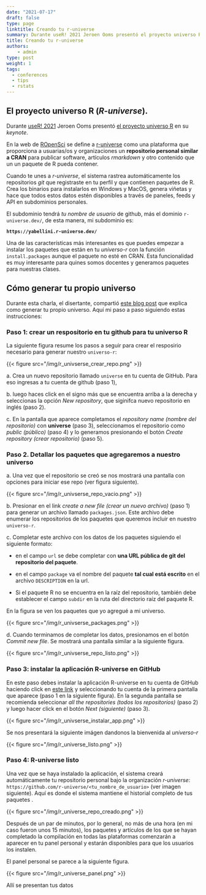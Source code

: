 ```yaml
---
date: "2021-07-17"
draft: false
type: page
linktitle: Creando tu r-universe
summary: Durante useR! 2021 Jeroen Ooms presentó el proyecto universo R.  En este post the explico como crear el tuyo.
title: Creando tu r-universe
authors: 
    - admin
type: post
weight: 1
tags: 
  - conferences
  - tips
  - rstats
---
```


## El proyecto universo R (_R-universe_).

Durante [useR! 2021](https://user2021.r-project.org/) Jeroen Ooms presentó [el proyecto universo R](https://jeroen.github.io/user2021/#1) en su _keynote_.  

En la web de [ROpenSci](https://ropensci.org) se define a [r-universe](https://r-universe.dev/organizations/) como una plataforma que proporciona a usuarias/os y organizaciones un __repositorio personal similar a CRAN__ para publicar software, artículos _rmarkdown_ y otro contenido que un un paquete de R pueda contener.

Cuando te unes a _r-universe_, el sistema rastrea automáticamente los repositorios _git_ que registraste en tu perfil y que contienen paquetes de R. Crea los binarios para instalarlos en Windows y MacOS, genera viñetas y hace que todos estos datos estén disponibles a través de paneles, feeds y API en subdominios personales.

El subdominio tendrá _tu nombre de usuario_ de github, más el dominio `r-universe.dev/`, de esta manera, mi subdominio es:

**`https://yabellini.r-universe.dev/`**

Una de las características más interesantes es que puedes empezar a instalar los paquetes que están en tu _universo-r_ con la función `install.packages` aunque el paquete no esté en CRAN.  Esta funcionalidad es muy interesante para quines somos docentes y generamos paquetes para nuestras clases. 

## Cómo generar tu propio universo

Durante esta charla, el disertante, compartió [este blog post](https://ropensci.org/blog/2021/06/22/setup-runiverse/) que explica como generar tu propio universo.  Aquí mi paso a paso siguiendo estas instrucciones:

### Paso 1: crear un respositorio en tu github para tu universo R

La siguiente figura resume los pasos a seguir para crear el resposirio necesario para generar nuestro `universo-r`: 

{{< figure src="/img/r_univserse_crear_repo.png" >}}

a. Crea un nuevo repositorio llamado `universe` en tu cuenta de GitHub.  Para eso ingresas a tu cuenta de github (paso 1), 

b. luego haces click en el signo más que se encuentra arriba a la derecha y seleccionas la opción _New repository_, que siginifca nuevo repositorio en inglés (paso 2). 

c. En la pantalla que aparece completamos el _repository name (nombre del repositorio)_ con **universe** (paso 3), seleccionamos el repositorio como _public (público)_ (paso 4) y lo generamos presionando el botón _Create repository (crear repositorio)_ (paso 5).


### Paso 2. Detallar los paquetes que agregaremos a nuestro universo

a. Una vez que el repositorio se creó se nos mostrará una pantalla con opciones para iniciar ese repo (ver figura siguiente).

{{< figure src="/img/r_univserse_repo_vacio.png" >}}

b. Presionar en el link _create a new file (crear un nuevo archivo)_ (paso 1) para generar un archivo llamado `packages.json`. Este archivo debe enumerar los repositorios de los paquetes que queremos incluir en nuestro `universo-r`. 

c. Completar este archivo con los datos de los paquetes siguiendo el siguiente formato: 

  - en el campo `url` se debe completar con __una URL pública de git del repositorio del paquete__.
  
  - en el campo `package` va el nombre del paquete __tal cual está escrito__ en el archivo `DESCRIPTION` en la url. 
  
  - Si el paquete R no se encuentra en la raíz del repositorio, también debe establecer el campo `subdir` en la ruta del directorio raíz del paquete R. 
  
En la figura se ven los paquetes que yo agregué a mi universo.  

{{< figure src="/img/r_univserse_packages.png" >}}

d. Cuando terminamos de completar los datos, presionamos en el botón _Commit new file_.  Se mostrará una pantalla similar a la siguiente figura.

{{< figure src="/img/r_univserse_repo_listo.png" >}}


### Paso 3: instalar la aplicación R-universe en GitHub

En este paso debes instalar la aplicación R-universe en tu cuenta de GitHub haciendo click en [este link](https://github.com/apps/r-universe/installations/new) y seleccionando tu cuenta de la primera pantalla que aparece (paso 1 en la siguiente figura). En la segunda pantalla se recomienda seleccionar _all the repositories (todos los repositorios)_ (paso 2) y luego hacer click en el botón _Next (siguiente)_ (paso 3). 

{{< figure src="/img/r_univserse_instalar_app.png" >}}

Se nos presentará la siguiente imágen dandonos la bienvenida al _universo-r_

{{< figure src="/img/r_universe_listo.png" >}} 


### Paso 4: R-universe listo

Una vez que se haya instalado la aplicación, el sistema creará automáticamente tu repositorio personal bajo la organización _r-universe_: `https://github.com/r-universe/<tu_nombre_de_usuario>` (ver imagen siguiente). Aquí es donde el sistema mantiene el historial completo de tus paquetes .

{{< figure src="/img/r_universe_repo_creado.png" >}} 

Después de un par de minutos, por lo general, no más de una hora (en mi caso fueron unos 15 minutos), los paquetes y artículos de los que se hayan completado la compilación en todas las plataformas comenzarán a aparecer en tu panel personal y estarán disponibles para que los usuarios los instalen. 

El panel personal se parece a la siguiente figura.

{{< figure src="/img/r_universe_panel.png" >}}

Allí se presentan tus datos
